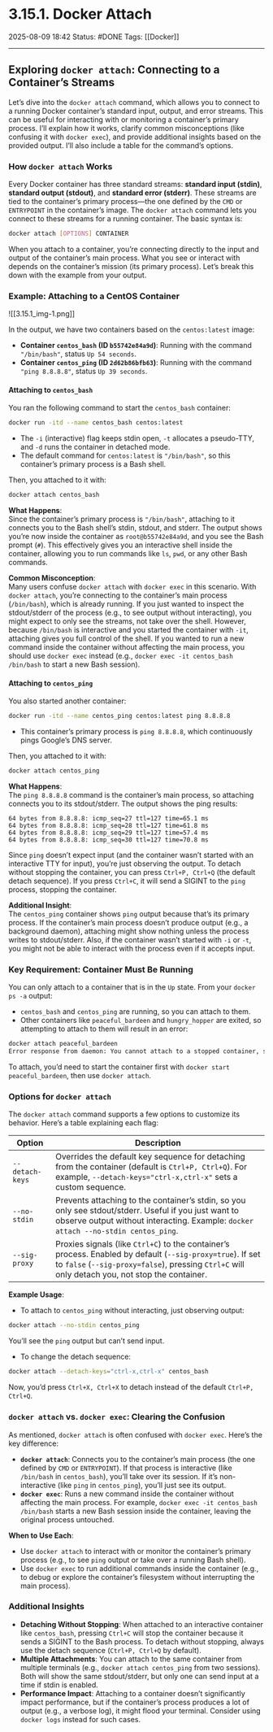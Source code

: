 # 3.15.1. Docker Attach

2025-08-09 18:42
Status: #DONE 
Tags: [[Docker]]

---
## Exploring `docker attach`: Connecting to a Container’s Streams

Let’s dive into the `docker attach` command, which allows you to connect to a running Docker container’s standard input, output, and error streams. This can be useful for interacting with or monitoring a container’s primary process. I’ll explain how it works, clarify common misconceptions (like confusing it with `docker exec`), and provide additional insights based on the provided output. I’ll also include a table for the command’s options.

### How `docker attach` Works

Every Docker container has three standard streams: **standard input (stdin)**, **standard output (stdout)**, and **standard error (stderr)**. These streams are tied to the container’s primary process—the one defined by the `CMD` or `ENTRYPOINT` in the container’s image. The `docker attach` command lets you connect to these streams for a running container. The basic syntax is:

```bash
docker attach [OPTIONS] CONTAINER
```

When you attach to a container, you’re connecting directly to the input and output of the container’s main process. What you see or interact with depends on the container’s mission (its primary process). Let’s break this down with the example from your output.

### Example: Attaching to a CentOS Container

![[3.15.1_img-1.png]]

In the output, we have two containers based on the `centos:latest` image:

- **Container `centos_bash` (ID `b55742e84a9d`)**: Running with the command `"/bin/bash"`, status `Up 54 seconds`.
- **Container `centos_ping` (ID `2d62b86bfb63`)**: Running with the command `"ping 8.8.8.8"`, status `Up 39 seconds`.

#### Attaching to `centos_bash`
You ran the following command to start the `centos_bash` container:

```bash
docker run -itd --name centos_bash centos:latest
```

- The `-i` (interactive) flag keeps stdin open, `-t` allocates a pseudo-TTY, and `-d` runs the container in detached mode.
- The default command for `centos:latest` is `"/bin/bash"`, so this container’s primary process is a Bash shell.

Then, you attached to it with:

```bash
docker attach centos_bash
```

**What Happens**:  
Since the container’s primary process is `"/bin/bash"`, attaching to it connects you to the Bash shell’s stdin, stdout, and stderr. The output shows you’re now inside the container as `root@b55742e84a9d`, and you see the Bash prompt (`#`). This effectively gives you an interactive shell inside the container, allowing you to run commands like `ls`, `pwd`, or any other Bash commands.

**Common Misconception**:  
Many users confuse `docker attach` with `docker exec` in this scenario. With `docker attach`, you’re connecting to the container’s main process (`/bin/bash`), which is already running. If you just wanted to inspect the stdout/stderr of the process (e.g., to see output without interacting), you might expect to only see the streams, not take over the shell. However, because `/bin/bash` is interactive and you started the container with `-it`, attaching gives you full control of the shell. If you wanted to run a new command inside the container without affecting the main process, you should use `docker exec` instead (e.g., `docker exec -it centos_bash /bin/bash` to start a new Bash session).

#### Attaching to `centos_ping`
You also started another container:

```bash
docker run -itd --name centos_ping centos:latest ping 8.8.8.8
```

- This container’s primary process is `ping 8.8.8.8`, which continuously pings Google’s DNS server.

Then, you attached to it with:

```bash
docker attach centos_ping
```

**What Happens**:  
The `ping 8.8.8.8` command is the container’s main process, so attaching connects you to its stdout/stderr. The output shows the ping results:

```
64 bytes from 8.8.8.8: icmp_seq=27 ttl=127 time=65.1 ms
64 bytes from 8.8.8.8: icmp_seq=28 ttl=127 time=61.8 ms
64 bytes from 8.8.8.8: icmp_seq=29 ttl=127 time=57.4 ms
64 bytes from 8.8.8.8: icmp_seq=30 ttl=127 time=70.8 ms
```

Since `ping` doesn’t expect input (and the container wasn’t started with an interactive TTY for input), you’re just observing the output. To detach without stopping the container, you can press `Ctrl+P, Ctrl+Q` (the default detach sequence). If you press `Ctrl+C`, it will send a SIGINT to the `ping` process, stopping the container.

**Additional Insight**:  
The `centos_ping` container shows `ping` output because that’s its primary process. If the container’s main process doesn’t produce output (e.g., a background daemon), attaching might show nothing unless the process writes to stdout/stderr. Also, if the container wasn’t started with `-i` or `-t`, you might not be able to interact with the process even if it accepts input.

### Key Requirement: Container Must Be Running
You can only attach to a container that is in the `Up` state. From your `docker ps -a` output:

- `centos_bash` and `centos_ping` are running, so you can attach to them.
- Other containers like `peaceful_bardeen` and `hungry_hopper` are exited, so attempting to attach to them will result in an error:

```bash
docker attach peaceful_bardeen
Error response from daemon: You cannot attach to a stopped container, start it first
```

To attach, you’d need to start the container first with `docker start peaceful_bardeen`, then use `docker attach`.

### Options for `docker attach`

The `docker attach` command supports a few options to customize its behavior. Here’s a table explaining each flag:

| Option              | Description                                                                                     |
|---------------------|-------------------------------------------------------------------------------------------------|
| `--detach-keys`     | Overrides the default key sequence for detaching from the container (default is `Ctrl+P, Ctrl+Q`). For example, `--detach-keys="ctrl-x,ctrl-x"` sets a custom sequence. |
| `--no-stdin`        | Prevents attaching to the container’s stdin, so you only see stdout/stderr. Useful if you just want to observe output without interacting. Example: `docker attach --no-stdin centos_ping`. |
| `--sig-proxy`       | Proxies signals (like `Ctrl+C`) to the container’s process. Enabled by default (`--sig-proxy=true`). If set to `false` (`--sig-proxy=false`), pressing `Ctrl+C` will only detach you, not stop the container. |

**Example Usage**:
- To attach to `centos_ping` without interacting, just observing output:
```bash
docker attach --no-stdin centos_ping
```
  You’ll see the `ping` output but can’t send input.

- To change the detach sequence:
```bash
docker attach --detach-keys="ctrl-x,ctrl-x" centos_bash
```
  Now, you’d press `Ctrl+X, Ctrl+X` to detach instead of the default `Ctrl+P, Ctrl+Q`.

### `docker attach` vs. `docker exec`: Clearing the Confusion
As mentioned, `docker attach` is often confused with `docker exec`. Here’s the key difference:

- **`docker attach`**: Connects you to the container’s main process (the one defined by `CMD` or `ENTRYPOINT`). If that process is interactive (like `/bin/bash` in `centos_bash`), you’ll take over its session. If it’s non-interactive (like `ping` in `centos_ping`), you’ll just see its output.
- **`docker exec`**: Runs a new command inside the container without affecting the main process. For example, `docker exec -it centos_bash /bin/bash` starts a new Bash session inside the container, leaving the original process untouched.

**When to Use Each**:
- Use `docker attach` to interact with or monitor the container’s primary process (e.g., to see `ping` output or take over a running Bash shell).
- Use `docker exec` to run additional commands inside the container (e.g., to debug or explore the container’s filesystem without interrupting the main process).

### Additional Insights
- **Detaching Without Stopping**: When attached to an interactive container like `centos_bash`, pressing `Ctrl+C` will stop the container because it sends a SIGINT to the Bash process. To detach without stopping, always use the detach sequence (`Ctrl+P, Ctrl+Q` by default).
- **Multiple Attachments**: You can attach to the same container from multiple terminals (e.g., `docker attach centos_ping` from two sessions). Both will show the same stdout/stderr, but only one can send input at a time if stdin is enabled.
- **Performance Impact**: Attaching to a container doesn’t significantly impact performance, but if the container’s process produces a lot of output (e.g., a verbose log), it might flood your terminal. Consider using `docker logs` instead for such cases.
